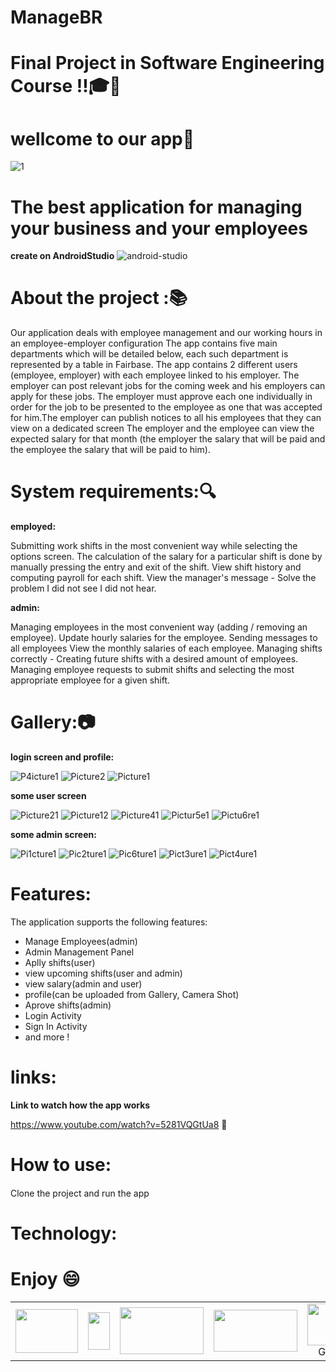 # ManageBR
# Final Project in Software Engineering Course !!:mortar_board::tada:
# wellcome to our app:iphone:
![1](https://user-images.githubusercontent.com/73976733/148701347-bdf26207-b23a-4231-bbb5-303cd2492622.gif)
# The best application for managing your business and your employees

**create on AndroidStudio** ![android-studio](https://user-images.githubusercontent.com/73976733/148703109-1b68b427-0408-46e5-8d27-e87a785a77ce.png)

# About the project ::books:
Our application deals with employee management and our working hours in an employee-employer configuration
The app contains five main departments which will be detailed below, each such department is represented by a table in Fairbase. The app contains 2 different users (employee, employer) with each employee linked to his employer. The employer can post relevant jobs for the coming week and his employers can apply for these jobs. The employer must approve each one individually in order for the job to be presented to the employee as one that was accepted for him.The employer can publish notices to all his employees that they can view on a dedicated screen
The employer and the employee can view the expected salary for that month (the employer the salary that will be paid and the employee the salary that will be paid to him).
# System requirements::mag:
**employed:**

Submitting work shifts in the most convenient way while selecting the options screen.
The calculation of the salary for a particular shift is done by manually pressing the entry and exit of the shift.
View shift history and computing payroll for each shift.
View the manager's message - Solve the problem I did not see I did not hear.

**admin:**

Managing employees in the most convenient way (adding / removing an employee).
Update hourly salaries for the employee.
Sending messages to all employees
View the monthly salaries of each employee.
Managing shifts correctly -
Creating future shifts with a desired amount of employees.
Managing employee requests to submit shifts and selecting the most appropriate employee for a given shift.
# Gallery::camera:
**login screen and profile:**

![P4icture1](https://user-images.githubusercontent.com/73976733/148702532-8f83552a-68c4-4266-befe-2af2adcb4732.png)
![Picture2](https://user-images.githubusercontent.com/73976733/148702235-66826d40-577b-4baf-a2c9-dd3430c5bcb6.png)
![Picture1](https://user-images.githubusercontent.com/73976733/148702190-cae5dca3-5db3-4bbd-abb8-835c323db296.png)

**some user screen**

![Picture21](https://user-images.githubusercontent.com/73976733/148702210-f440df67-be04-431e-a4fe-5402432ab515.png)
![Picture12](https://user-images.githubusercontent.com/73976733/148702213-8c83f451-d7b1-4e9b-9088-8f08b33e6d6a.png)
![Picture41](https://user-images.githubusercontent.com/73976733/148702224-b8cb276d-33a6-4d0e-9589-47122d09d519.png)
![Pictur5e1](https://user-images.githubusercontent.com/73976733/148702248-fdb20d69-ad9b-4dd7-8050-27cbd847fef0.png)
![Pictu6re1](https://user-images.githubusercontent.com/73976733/148702255-55192e07-44be-4bdc-b78a-61c14f91995f.png)

**some admin screen:**

![Pi1cture1](https://user-images.githubusercontent.com/73976733/148702286-b31b1d80-9e22-4d5e-8786-c04990d2bb5e.png)
![Pic2ture1](https://user-images.githubusercontent.com/73976733/148702289-8ee3fdbc-aaf0-426e-9ae3-16784ad1608c.png)
![Pic6ture1](https://user-images.githubusercontent.com/73976733/148702298-a5d7ce50-8f8e-48d4-add5-0ea0595294a7.png)
![Pict3ure1](https://user-images.githubusercontent.com/73976733/148702301-e11c85c8-e316-4c4a-92d2-43759dfd676c.png)
![Pict4ure1](https://user-images.githubusercontent.com/73976733/148702539-2ac63a50-5439-4323-90a3-9598700c58cd.png)

# Features:
The application supports the following features:
* Manage Employees(admin)
* Admin Management Panel
* Aplly shifts(user)
* view upcoming shifts(user and admin)
* view salary(admin and user)
* profile(can be uploaded from Gallery, Camera Shot)
* Aprove shifts(admin)
* Login Activity
* Sign In Activity
* and more !

# links:
**Link to watch how the app works**

https://www.youtube.com/watch?v=5281VQGtUa8 :link:

<h1>How to use:</h1>
<p>Clone the project and run the app <img src="https://cdn2.iconfinder.com/data/icons/large-glossy-svg-icons/512/go_arrow_next_up_green_forward-512.png" width="15px" height="15px" /></p>


<h1>Technology:</h1>
<table cellspacing="10">
<tbody>
<tr>
<td><img src="https://tinuiti.com/wp-content/uploads/2019/05/Google-Firebase-logo-e1494819679178-1080x675.png" width="100px" height="70px" /></td>
<td><img src="https://upload.wikimedia.org/wikipedia/he/thumb/0/05/Java_Logo.svg.png/140px-Java_Logo.svg.png" width="35px" height="60px" /></td>
<td><img src="https://cdn.mos.cms.futurecdn.net/Ju3ceiZzGSSQacR2juGN98-320-80.png" alt="" width="134px" height="75px" /></td>
<td><img src="https://files.geektime.co.il/wp-content/uploads/2013/11/git-logo.png" alt="" width="134px" height="67px" /></td>
<td style="text-align: center;"><img style="display: block; margin-left: auto; margin-right: auto;" src="https://miro.medium.com/max/552/1*PiduCtSA7kMwdPiMZo1nHw.jpeg" alt="" width="134px" height="67px" /> Git <strong>Branches</strong></td>
</tr>
  <tr>
  
  # Enjoy :smile:







